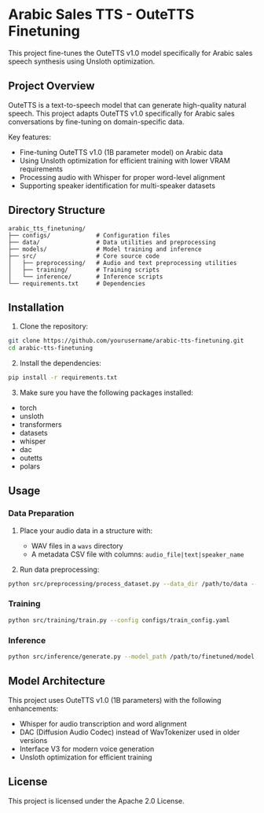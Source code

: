 # Arabic Sales TTS - OuteTTS Finetuning

This project fine-tunes the OuteTTS v1.0 model specifically for Arabic sales speech synthesis using Unsloth optimization.

## Project Overview

OuteTTS is a text-to-speech model that can generate high-quality natural speech. This project adapts OuteTTS v1.0 specifically for Arabic sales conversations by fine-tuning on domain-specific data.

Key features:
- Fine-tuning OuteTTS v1.0 (1B parameter model) on Arabic data
- Using Unsloth optimization for efficient training with lower VRAM requirements
- Processing audio with Whisper for proper word-level alignment 
- Supporting speaker identification for multi-speaker datasets

## Directory Structure

```
arabic_tts_finetuning/
├── configs/             # Configuration files
├── data/                # Data utilities and preprocessing
├── models/              # Model training and inference
├── src/                 # Core source code
│   ├── preprocessing/   # Audio and text preprocessing utilities
│   ├── training/        # Training scripts
│   └── inference/       # Inference scripts
└── requirements.txt     # Dependencies
```

## Installation

1. Clone the repository:
```bash
git clone https://github.com/yourusername/arabic-tts-finetuning.git
cd arabic-tts-finetuning
```

2. Install the dependencies:
```bash
pip install -r requirements.txt
```

3. Make sure you have the following packages installed:
- torch
- unsloth
- transformers
- datasets
- whisper
- dac
- outetts
- polars

## Usage

### Data Preparation

1. Place your audio data in a structure with:
   - WAV files in a `wavs` directory
   - A metadata CSV file with columns: `audio_file|text|speaker_name`

2. Run data preprocessing:
```bash
python src/preprocessing/process_dataset.py --data_dir /path/to/data --output_dir /path/to/output
```

### Training

```bash
python src/training/train.py --config configs/train_config.yaml
```

### Inference

```bash
python src/inference/generate.py --model_path /path/to/finetuned/model --text "يوجد شقة للبيع في القاهرة الجديدة بمساحة 120 متر مربع."
```

## Model Architecture

This project uses OuteTTS v1.0 (1B parameters) with the following enhancements:
- Whisper for audio transcription and word alignment
- DAC (Diffusion Audio Codec) instead of WavTokenizer used in older versions
- Interface V3 for modern voice generation
- Unsloth optimization for efficient training

## License

This project is licensed under the Apache 2.0 License. 